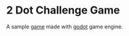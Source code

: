 # 2 Dot Challenge Game

A sample [game](https://mostafasedaghat.github.io/2DotChallenge-GodotGame/) made with [godot](https://godotengine.org) game engine.


